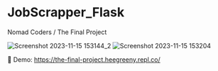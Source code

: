 # JobScrapper_Flask
Nomad Coders / The Final Project

![Screenshot 2023-11-15 153144_2](https://github.com/HeeGreeny/JobScrapper_Flask/assets/101893759/78b63395-0359-4533-9191-8a691e0599f2)
![Screenshot 2023-11-15 153204](https://github.com/HeeGreeny/JobScrapper_Flask/assets/101893759/52df5ec4-2aae-4a2a-9442-1da8986e3844)

🤠 Demo:  https://the-final-project.heegreeny.repl.co/

